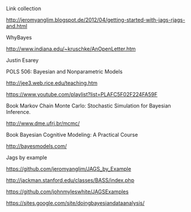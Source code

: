 
Link collection

http://jeromyanglim.blogspot.de/2012/04/getting-started-with-jags-rjags-and.html


WhyBayes

http://www.indiana.edu/~kruschke/AnOpenLetter.htm


Justin Esarey

POLS 506: Bayesian and Nonparametric Models 

http://jee3.web.rice.edu/teaching.htm

https://www.youtube.com/playlist?list=PLAFC5F02F224FA59F

Book Markov Chain Monte Carlo: Stochastic Simulation for Bayesian Inference.

http://www.dme.ufrj.br/mcmc/

Book Bayesian Cognitive Modeling: A Practical Course

http://bayesmodels.com/

Jags by example

https://github.com/jeromyanglim/JAGS_by_Example


http://jackman.stanford.edu/classes/BASS/index.php


https://github.com/johnmyleswhite/JAGSExamples

https://sites.google.com/site/doingbayesiandataanalysis/


